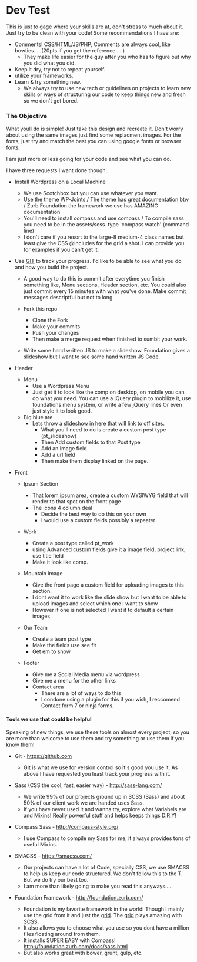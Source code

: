 # Dev Test

This is just to gage where your skills are at, don't stress to much about it. Just try to be clean with your code! Some recommendations I have are:

  - Comments! CSS/HTML/JS/PHP, Comments are always cool, like bowties.....(20pts if you get the reference.....)
    - They make life easier for the guy after you who has to figure out why you did what you did.
  - Keep it dry, try not to repeat yourself.
  - utilize your frameworks.
  - Learn & try something new.
     - We always try to use new tech or guidelines on projects to learn new skills or ways of structuring our code to keep things new and fresh so we don't get bored. 

### The Objective
What youll do is simple! Just take this design and recreate it. Don't worry about using the same images just find some replacment images. For the fonts, just try and match the best you can using google fonts or browser fonts.

I am just more or less going for your code and see what you can do. 

I have three requests I want done though. 

- Install Wordpress on a Local Machine
    - We use Scotchbox but you can use whatever you want.
    - Use the theme WP-Joints / The theme has great documentation btw / Zurb Foundation the framework we use has AMAZING documentation
    - You'll need to install compass and use compass / To compile sass you need to be in the assets/scss. type 'compass watch' (command line)
    - I don't care if you resort to the large-8 medium-4 class names but least give the CSS @includes for the grid a shot.  I can provide you for examples if you can't get it. 


- Use [GIT](https://github.com/) to track your progress. I'd like to be able to see what you do and how you build the project. 
    - A good way to do this is commit after everytime you finish something like, Menu sections, Header section, etc. You could also just commit every 15 minutes with what you've done. Make commit messages descriptful but not to long. 
    - Fork this repo
   		- Clone the Fork
        - Make your commits
        - Push your changes
        - Then make a merge request when finished to sumbit your work. 

    - Write some hand written JS to make a slideshow. Foundation gives a slideshow but I want to see some hand written JS Code. 
    
- Header
    - Menu 
        - Use a Wordpress Menu
        - Just get it to look like the comp on desktop, on mobile you can do what you need. You can use a jQuery plugin to mobilize it, use foundations menu system, or write a few jQuery lines Or even just style it to look good.
    - Big blue are
        - Lets throw a slideshow in here that will link to off sites. 
            - What you'll need to do is create a custom post type (pt_slideshow)
            - Then Add custom fields to that Post type
            - Add an Image field
            - Add a url field
            - Then make them display linked on the page.
- Front 
    - Ipsum Section
        - That lorem ipsum area, create a custom WYSIWYG field that will render to that spot on the front page
        - The icons 4 column deal
            - Decide the best way to do this on your own
            - I would use a custom fields possibly a repeater

    - Work
        - Create a post type called pt_work
        - using Advanced custom fields give it a image field, project link, use title field 
        - Make it look like comp.

    - Mountain image
        - Give the front page a custom field for uploading images to this section.
        - I dont want it to work like the slide show but I want to be able to upload images and select which one I want to show
        - However if one is not selected I want it to default a certain images

    - Our Team
        - Create a team post type
        - Make the fields use see fit
        - Get em to show

    - Footer
        - Give me a Social Media menu via wordpress
        - Give me a menu for the other links
        - Contact area
            - There are a lot of ways to do this
            - I condone using a plugin for this if you wish, I reccomend Contact form 7 or ninja forms. 



#### Tools we use that could be helpful 
Speaking of new things, we use these tools on almost every project, so you are more than welcome to use them and try something or use them if you know them!

- Git - https://github.com
    - Git is what we use for version control so it's good you use it. As above I have requested you least track your progress with it. 
    
- Sass (CSS the cool, fast, easier way) - http://sass-lang.com/
    - We write 99% of our projects ground up in SCSS (Sass) and about 50% of our client work we are handed uses Sass.
    - If you have never used it and wanna try, explore what Variabels are and Mixins! Really powerful stuff and helps keeps things D.R.Y!
- Compass Sass - http://compass-style.org/
    - I use Compass to compile my Sass for me, it always provides tons of useful Mixins.
- SMACSS  - https://smacss.com/
    - Our projects can have a lot of Code, specially CSS, we use SMACSS to help us keep our code structured. We don't follow this to the T. But we do try our best too. 
    - I am more than likely going to make you read this anyways.....
- Foundation Framework - http://foundation.zurb.com/
    - Foundation is my favorite framework in the world! Though I mainly use the grid from it and just the [grid](http://foundation.zurb.com/docs/components/grid.html).  The [grid](http://foundation.zurb.com/docs/components/grid.html) plays amazing with [SCSS](http://foundation.zurb.com/docs/components/grid.html). 
    - It also allows you to choose what you use so you dont have a million files floating around from them.
    - It installs SUPER EASY with Compass! http://foundation.zurb.com/docs/sass.html
    - But also works great with bower, grunt, gulp, etc.  
    



